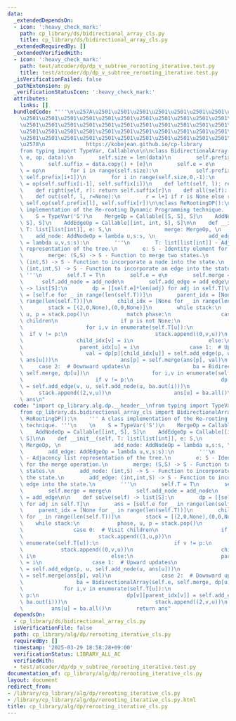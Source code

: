 ```yaml
---
data:
  _extendedDependsOn:
  - icon: ':heavy_check_mark:'
    path: cp_library/ds/bidirectional_array_cls.py
    title: cp_library/ds/bidirectional_array_cls.py
  _extendedRequiredBy: []
  _extendedVerifiedWith:
  - icon: ':heavy_check_mark:'
    path: test/atcoder/dp/dp_v_subtree_rerooting_iterative.test.py
    title: test/atcoder/dp/dp_v_subtree_rerooting_iterative.test.py
  _isVerificationFailed: false
  _pathExtension: py
  _verificationStatusIcon: ':heavy_check_mark:'
  attributes:
    links: []
  bundledCode: "'''\n\u257A\u2501\u2501\u2501\u2501\u2501\u2501\u2501\u2501\u2501\u2501\
    \u2501\u2501\u2501\u2501\u2501\u2501\u2501\u2501\u2501\u2501\u2501\u2501\u2501\
    \u2501\u2501\u2501\u2501\u2501\u2501\u2501\u2501\u2501\u2501\u2501\u2501\u2501\
    \u2501\u2501\u2501\u2501\u2501\u2501\u2501\u2501\u2501\u2501\u2501\u2501\u2501\
    \u2501\u2501\u2501\u2501\u2501\u2501\u2501\u2501\u2501\u2501\u2501\u2501\u2501\
    \u2578\n             https://kobejean.github.io/cp-library               \n'''\n\
    from typing import TypeVar, Callable\n\n\nclass BidirectionalArray:\n    def __init__(self,\
    \ e, op, data):\n        self.size = len(data)\n        self.prefix = [e] + data.copy()\n\
    \        self.suffix = data.copy() + [e]\n        self.e = e\n        self.op\
    \ = op\n        for i in range(self.size):\n            self.prefix[i+1] = op(self.prefix[i],\
    \ self.prefix[i+1])\n        for i in range(self.size,0,-1):\n            self.suffix[i-1]\
    \ = op(self.suffix[i-1], self.suffix[i])\n    def left(self, l): return self.prefix[l]\n\
    \    def right(self, r): return self.suffix[r]\n    def all(self): return self.prefix[-1]\n\
    \    def out(self, l, r=None):\n        r = l+1 if r is None else r\n        return\
    \ self.op(self.prefix[l], self.suffix[r])\n\nclass ReRootingDP():\n    ''' A class\
    \ implementation of the Re-rooting Dynamic Programming technique. '''\n    \n\
    \    S = TypeVar('S')\n    MergeOp = Callable[[S, S], S]\n    AddNodeOp = Callable[[int,\
    \ S], S]\n    AddEdgeOp = Callable[[int, int, S], S]\n\n    def __init__(self,\
    \ T: list[list[int]], e: S,\n                 merge: MergeOp, \n             \
    \    add_node: AddNodeOp = lambda u,s:s, \n                 add_edge: AddEdgeOp\
    \ = lambda u,v,s:s):\n        '''\n        T: list[list[int]] - Adjacency list\
    \ representation of the tree.\n        e: S - Identity element for the merge operation.\n\
    \        merge: (S,S) -> S - Function to merge two states.\n        add_node:\
    \ (int,S) -> S - Function to incorporate a node into the state.\n        add_edge:\
    \ (int,int,S) -> S - Function to incorporate an edge into the state.\n       \
    \ '''\n        self.T = T\n        self.e = e\n        self.merge = merge\n  \
    \      self.add_node = add_node\n        self.add_edge = add_edge\n\n    def solve(self)\
    \ -> list[S]:\n        dp = [[self.e]*len(adj) for adj in self.T]\n        ans\
    \ = [self.e for _ in range(len(self.T))]\n        parent_idx = [None for _ in\
    \ range(len(self.T))]\n        child_idx = [None for _ in range(len(self.T))]\n\
    \        stack = [(2,0,None),(0,0,None)]\n        while stack:\n            phase,\
    \ u, p = stack.pop()\n            match phase:\n                case 0:  # Visit\
    \ children\n                    if p is not None:\n                        stack.append((1,u,p))\n\
    \                    for i,v in enumerate(self.T[u]):\n                      \
    \  if v != p:\n                            stack.append((0,v,u))\n           \
    \                 child_idx[v] = i\n                        else:\n          \
    \                  parent_idx[u] = i\n                case 1:  # Upward updates\n\
    \                    val = dp[p][child_idx[u]] = self.add_edge(p, u, self.add_node(u,\
    \ ans[u]))\n                    ans[p] = self.merge(ans[p], val)\n           \
    \     case 2:  # Downward updates\n                    ba = BidirectionalArray(self.e,\
    \ self.merge, dp[u])\n                    for i,v in enumerate(self.T[u]):\n \
    \                       if v != p:\n                            dp[v][parent_idx[v]]\
    \ = self.add_edge(v, u, self.add_node(u, ba.out(i)))\n                       \
    \     stack.append((2,v,u))\n                    ans[u] = ba.all()\n        return\
    \ ans\n"
  code: "import cp_library.alg.dp.__header__\nfrom typing import TypeVar, Callable\n\
    from cp_library.ds.bidirectional_array_cls import BidirectionalArray\n\nclass\
    \ ReRootingDP():\n    ''' A class implementation of the Re-rooting Dynamic Programming\
    \ technique. '''\n    \n    S = TypeVar('S')\n    MergeOp = Callable[[S, S], S]\n\
    \    AddNodeOp = Callable[[int, S], S]\n    AddEdgeOp = Callable[[int, int, S],\
    \ S]\n\n    def __init__(self, T: list[list[int]], e: S,\n                 merge:\
    \ MergeOp, \n                 add_node: AddNodeOp = lambda u,s:s, \n         \
    \        add_edge: AddEdgeOp = lambda u,v,s:s):\n        '''\n        T: list[list[int]]\
    \ - Adjacency list representation of the tree.\n        e: S - Identity element\
    \ for the merge operation.\n        merge: (S,S) -> S - Function to merge two\
    \ states.\n        add_node: (int,S) -> S - Function to incorporate a node into\
    \ the state.\n        add_edge: (int,int,S) -> S - Function to incorporate an\
    \ edge into the state.\n        '''\n        self.T = T\n        self.e = e\n\
    \        self.merge = merge\n        self.add_node = add_node\n        self.add_edge\
    \ = add_edge\n\n    def solve(self) -> list[S]:\n        dp = [[self.e]*len(adj)\
    \ for adj in self.T]\n        ans = [self.e for _ in range(len(self.T))]\n   \
    \     parent_idx = [None for _ in range(len(self.T))]\n        child_idx = [None\
    \ for _ in range(len(self.T))]\n        stack = [(2,0,None),(0,0,None)]\n    \
    \    while stack:\n            phase, u, p = stack.pop()\n            match phase:\n\
    \                case 0:  # Visit children\n                    if p is not None:\n\
    \                        stack.append((1,u,p))\n                    for i,v in\
    \ enumerate(self.T[u]):\n                        if v != p:\n                \
    \            stack.append((0,v,u))\n                            child_idx[v] =\
    \ i\n                        else:\n                            parent_idx[u]\
    \ = i\n                case 1:  # Upward updates\n                    val = dp[p][child_idx[u]]\
    \ = self.add_edge(p, u, self.add_node(u, ans[u]))\n                    ans[p]\
    \ = self.merge(ans[p], val)\n                case 2:  # Downward updates\n   \
    \                 ba = BidirectionalArray(self.e, self.merge, dp[u])\n       \
    \             for i,v in enumerate(self.T[u]):\n                        if v !=\
    \ p:\n                            dp[v][parent_idx[v]] = self.add_edge(v, u, self.add_node(u,\
    \ ba.out(i)))\n                            stack.append((2,v,u))\n           \
    \         ans[u] = ba.all()\n        return ans"
  dependsOn:
  - cp_library/ds/bidirectional_array_cls.py
  isVerificationFile: false
  path: cp_library/alg/dp/rerooting_iterative_cls.py
  requiredBy: []
  timestamp: '2025-03-29 18:58:28+09:00'
  verificationStatus: LIBRARY_ALL_AC
  verifiedWith:
  - test/atcoder/dp/dp_v_subtree_rerooting_iterative.test.py
documentation_of: cp_library/alg/dp/rerooting_iterative_cls.py
layout: document
redirect_from:
- /library/cp_library/alg/dp/rerooting_iterative_cls.py
- /library/cp_library/alg/dp/rerooting_iterative_cls.py.html
title: cp_library/alg/dp/rerooting_iterative_cls.py
---
```


